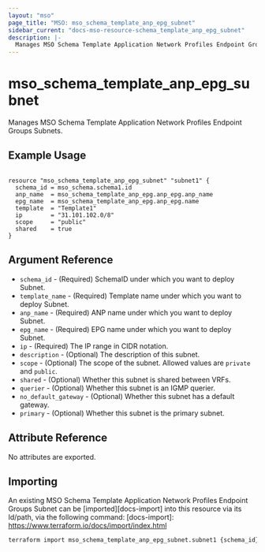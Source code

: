 ```yaml
---
layout: "mso"
page_title: "MSO: mso_schema_template_anp_epg_subnet"
sidebar_current: "docs-mso-resource-schema_template_anp_epg_subnet"
description: |-
  Manages MSO Schema Template Application Network Profiles Endpoint Groups Subnets.
---
```


# mso_schema_template_anp_epg_subnet #

Manages MSO Schema Template Application Network Profiles Endpoint Groups Subnets.

## Example Usage ##

```hcl

resource "mso_schema_template_anp_epg_subnet" "subnet1" {
  schema_id = mso_schema.schema1.id
  anp_name  = mso_schema_template_anp_epg.anp_epg.anp_name
  epg_name  = mso_schema_template_anp_epg.anp_epg.name
  template  = "Template1"
  ip        = "31.101.102.0/8"
  scope     = "public"
  shared    = true
}

```

## Argument Reference ##

* `schema_id` - (Required) SchemaID under which you want to deploy Subnet.
* `template_name` - (Required) Template name under which you want to deploy Subnet.
* `anp_name` - (Required) ANP name under which you want to deploy Subnet.
* `epg_name` - (Required) EPG name under which you want to deploy Subnet.
* `ip` - (Required) The IP range in CIDR notation.
* `description` - (Optional) The description of this subnet.
* `scope` - (Optional) The scope of the subnet. Allowed values are `private` and `public`.
* `shared` - (Optional) Whether this subnet is shared between VRFs.
* `querier` - (Optional) Whether this subnet is an IGMP querier.
* `no_default_gateway` - (Optional) Whether this subnet has a default gateway.
* `primary` - (Optional) Whether this subnet is the primary subnet.

## Attribute Reference ##

No attributes are exported.

## Importing ##

An existing MSO Schema Template Application Network Profiles Endpoint Groups Subnet can be [imported][docs-import] into this resource via its Id/path, via the following command: [docs-import]: <https://www.terraform.io/docs/import/index.html>

```bash
terraform import mso_schema_template_anp_epg_subnet.subnet1 {schema_id}/template/{template_name}/anp/{anp_name}/epg/{epg_name}/ip/{ip}
```
